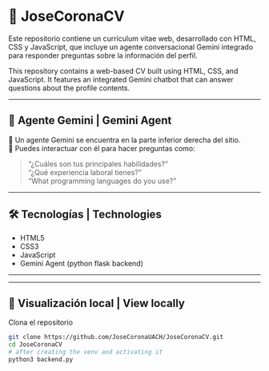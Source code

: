 # 📄 JoseCoronaCV


Este repositorio contiene un currículum vitae web, desarrollado con HTML, CSS y JavaScript, que incluye un agente conversacional Gemini integrado para responder preguntas sobre la información del perfil.

This repository contains a web-based CV built using HTML, CSS, and JavaScript. It features an integrated Gemini chatbot that can answer questions about the profile contents.

---

## 🧠 Agente Gemini | Gemini Agent

🔹 Un agente Gemini se encuentra en la parte inferior derecha del sitio.  
🔹 Puedes interactuar con él para hacer preguntas como:

> “¿Cuáles son tus principales habilidades?”  
> “¿Qué experiencia laboral tienes?”  
> “What programming languages do you use?”

---

## 🛠️ Tecnologías | Technologies

- HTML5  
- CSS3  
- JavaScript  
- Gemini Agent (python flask backend)

---


---

## 🚀 Visualización local | View locally

Clona el repositorio
```bash
git clone https://github.com/JoseCoronaUACH/JoseCoronaCV.git
cd JoseCoronaCV
# after creating the venv and activating it
python3 backend.py
